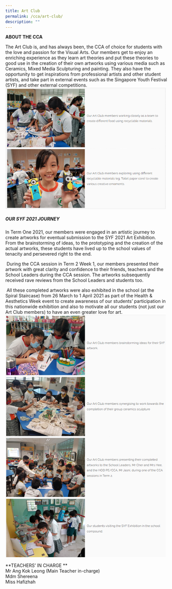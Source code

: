 ```yaml
---
title: Art Club
permalink: /cca/art-club/
description: ""
---
```

**ABOUT THE CCA**

The Art Club is, and has always been, the CCA of choice for students with the love and passion for the Visual Arts. Our members get to enjoy an enriching experience as they learn art theories and put these theories to good use in the creation of their own artworks using various media such as Ceramics, Mixed Media Sculpturing and painting. They also have the opportunity to get inspirations from professional artists and other student artists, and take part in external events such as the Singapore Youth Festival (SYF) and other external competitions.
<br>
<img src="/images/artclub1.png" 
         style="width:500px"
			/>
<br>

##### OUR SYF 2021 JOURNEY

In Term One 2021, our members were engaged in an artistic journey to create artworks for eventual submission to the SYF 2021 Art Exhibition. From the brainstorming of ideas, to the prototyping and the creation of the actual artworks, these students have lived up to the school values of tenacity and persevered right to the end.

 During the CCA session in Term 2 Week 1, our members presented their artwork with great clarity and confidence to their friends, teachers and the School Leaders during the CCA session. The artworks subsequently received rave reviews from the School Leaders and students too.

 All these completed artworks were also exhibited in the school (at the Spiral Staircase) from 26 March to 1 April 2021 as part of the Health & Aesthetics Week event to create awareness of our students’ participation in this nationwide exhibition and also to motivate all our students (not just our Art Club members) to have an even greater love for art.
 <br>
<img src="/images/artclub2.png" 
         style="width:500px"
			/>
<br>

 **TEACHERS’ IN CHARGE **  
Mr Ang Kok Leong (Main Teacher in-charge)
<br>Mdm Shereena
<br>Miss Hafizhah